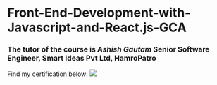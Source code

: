 # Front-End-Development-with-Javascript-and-React.js-GCA
### The tutor of the course is *Ashish Gautam* Senior Software Engineer, Smart Ideas Pvt Ltd, HamroPatro<br/>
Find my certification below:
<img src="https://myreactjscertificates.s3.amazonaws.com/GCA-+React+Js+Certificates/GCA-+React+Js+Certificate/Netra+Prasad+Neupane.jpg">
